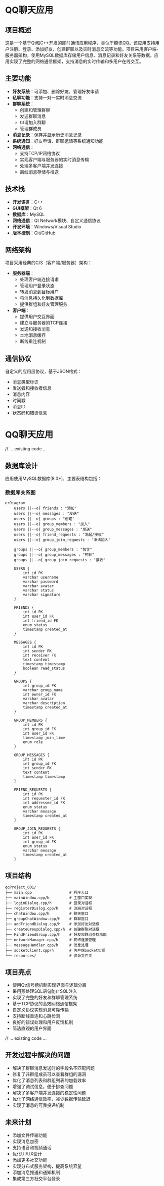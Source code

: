 # QQ聊天应用

## 项目概述
这是一个基于Qt和C++开发的即时通讯应用程序，类似于腾讯QQ。该应用支持用户注册、登录、添加好友、创建群聊以及实时消息交流等功能。项目采用客户端-服务器架构，使用MySQL数据库存储用户信息、消息记录和好友关系等数据。应用实现了完整的网络通信框架，支持消息的实时传输和多用户在线交互。

## 主要功能
- **好友系统**：可添加、删除好友，管理好友申请
- **私聊功能**：支持一对一实时消息交流
- **群聊系统**：
  - 创建和管理群聊
  - 发送群聊消息
  - 申请加入群聊
  - 管理群成员
- **消息记录**：保存并显示历史消息记录
- **系统通知**：好友申请、群聊邀请等系统通知功能
- **网络通信**：
  - 支持TCP/IP网络协议
  - 实现客户端与服务器的实时消息传输
  - 处理多客户端并发连接
  - 离线消息存储与推送

## 技术栈
- **开发语言**：C++
- **GUI框架**：Qt 6
- **数据库**：MySQL
- **网络通信**：Qt Network模块、自定义通信协议
- **开发环境**：Windows/Visual Studio
- **版本控制**：Git/GitHub

## 网络架构
项目采用经典的C/S（客户端/服务器）架构：
- **服务器端**：
  - 处理客户端连接请求
  - 管理用户登录状态
  - 转发消息到目标用户
  - 将消息持久化到数据库
  - 提供群组和好友管理服务
- **客户端**：
  - 提供用户交互界面
  - 建立与服务器的TCP连接
  - 发送和接收消息
  - 本地消息缓存
  - 断线重连机制

## 通信协议
自定义的应用层协议，基于JSON格式：
- 消息类型标识
- 发送者和接收者信息
- 消息内容
- 时间戳
- 消息ID
- 状态码和错误信息

# QQ聊天应用

// ... existing code ...

## 数据库设计
应用使用MySQL数据库(8.0+)，主要表结构包括：

### 数据库关系图
```mermaid
erDiagram
    users ||--o{ friends : "添加"
    users ||--o{ messages : "发送"
    users ||--o{ groups : "创建"
    users ||--o{ group_members : "加入"
    users ||--o{ group_messages : "发送"
    users ||--o{ friend_requests : "发起/接收"
    users ||--o{ group_join_requests : "申请加入"
    
    groups ||--o{ group_members : "包含"
    groups ||--o{ group_messages : "拥有"
    groups ||--o{ group_join_requests : "接收"
    
    USERS {
        int id PK
        varchar username
        varchar password
        varchar avatar
        varchar status
        varchar signature
    }
    
    FRIENDS {
        int id PK
        int user_id FK
        int friend_id FK
        enum status
        timestamp created_at
    }
    
    MESSAGES {
        int id PK
        int sender FK
        int receiver FK
        text content
        timestamp timestamp
        boolean read_status
    }
    
    GROUPS {
        int group_id PK
        varchar group_name
        int owner_id FK
        varchar avatar
        varchar description
        timestamp created_at
    }
    
    GROUP_MEMBERS {
        int id PK
        int group_id FK
        int user_id FK
        timestamp join_time
        enum role
    }
    
    GROUP_MESSAGES {
        int id PK
        int group_id FK
        int sender FK
        text content
        timestamp timestamp
    }
    
    FRIEND_REQUESTS {
        int id PK
        int requester_id FK
        int addressee_id FK
        enum status
        varchar message
        timestamp created_at
    }
    
    GROUP_JOIN_REQUESTS {
        int id PK
        int user_id FK
        int group_id FK
        enum status
        varchar message
        timestamp created_at
    }
```

## 项目结构
```
qqProject_001/
├── main.cpp                 # 程序入口
├── mainWindow.cpp/h         # 主窗口实现
├── loginDialog.cpp/h        # 登录对话框
├── registerDialog.cpp/h     # 注册对话框
├── chatWindow.cpp/h         # 聊天窗口
├── groupChatWindow.cpp/h    # 群聊窗口
├── addFriendDialog.cpp/h    # 添加好友对话框
├── createGroupDialog.cpp/h  # 创建群聊对话框
├── FindFriendGroup.cpp/h    # 好友和群组查找功能
├── networkManager.cpp/h     # 网络连接管理
├── messageHandler.cpp/h     # 消息处理
├── socketClient.cpp/h       # 客户端Socket实现
└── resources/               # 资源文件夹
```

## 项目亮点
- 使用Qt信号槽机制实现界面与逻辑分离
- 采用预处理SQL语句防止SQL注入
- 实现了完整的好友和群聊管理系统
- 基于TCP协议的高效网络通信框架
- 自定义协议实现消息可靠传输
- 支持断线重连和心跳检测
- 良好的错误处理和用户反馈机制
- 简洁直观的用户界面

// ... existing code ...

## 开发过程中解决的问题
- 解决了群聊消息发送时的字段名不匹配问题
- 修复了非群组成员可以查看群组的漏洞
- 优化了消息列表和群组列表的加载效率
- 增强了调试信息，便于排查问题
- 解决了多客户端并发连接的稳定性问题
- 优化了网络通信效率，减少数据传输延迟
- 实现了消息的可靠投递机制

## 未来计划
- 添加文件传输功能
- 实现消息加密
- 支持语音和视频通话
- 优化UI/UX设计
- 添加更多社交功能
- 实现分布式服务架构，提高系统容量
- 添加消息推送和通知机制
- 集成第三方社交平台登录

